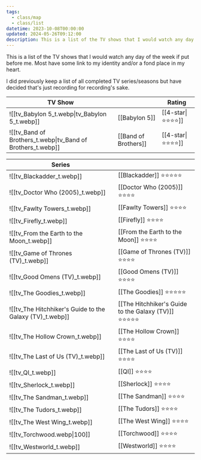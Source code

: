 ```yaml
---
tags:
  - class/map
  - class/list
datetime: 2023-10-08T00:00:00
updated: 2024-05-26T09:12:00
description: This is a list of the TV shows that I would watch any day of the week if put before me. Most have some link to my identity and/or a fond place in my heart.
---
```

This is a list of the TV shows that I would watch any day of the week if put before me. Most have some link to my identity and/or a fond place in my heart.

I did previously keep a list of all completed TV series/seasons but have decided that's just recording for recording's sake.

<!-- QueryToSerialize: table without id embed(link(thumbnail)) as "TV Show", file.link as "", rating  as Rating from #class/tv-show where contains(rating, [[4-star]]) sort file.name -->
<!-- SerializedQuery: table without id embed(link(thumbnail)) as "TV Show", file.link as "", rating  as Rating from #class/tv-show where contains(rating, [[4-star]]) sort file.name -->

| TV Show                                                                          |                                                        | Rating                               |
| -------------------------------------------------------------------------------- | ------------------------------------------------------ | ------------------------------------ |
| ![[tv_Babylon 5_t.webp\|tv_Babylon 5_t.webp]]               | [[Babylon 5]]               | [[4-star\|⭐️⭐️⭐️⭐️]] |
| ![[tv_Band of Brothers_t.webp\|tv_Band of Brothers_t.webp]] | [[Band of Brothers]] | [[4-star\|⭐️⭐️⭐️⭐️]] |
<!-- SerializedQuery END -->


| Series                                                   |                                                          |
| -------------------------------------------------------- | -------------------------------------------------------- |
| ![[tv_Blackadder_t.webp]]                                | [[Blackadder]] ⭐️⭐️⭐️⭐️⭐️                                |
| ![[tv_Doctor Who (2005)_t.webp]]                         | [[Doctor Who (2005)]]  ⭐️⭐️⭐️⭐️                          |
| ![[tv_Fawlty Towers_t.webp]]                             | [[Fawlty Towers]] ⭐️⭐️⭐️⭐️                               |
| ![[tv_Firefly_t.webp]]                                   | [[Firefly]] ⭐️⭐️⭐️⭐️                                     |
| ![[tv_From the Earth to the Moon_t.webp]]                | [[From the Earth to the Moon]] ⭐️⭐️⭐️⭐️                  |
| ![[tv_Game of Thrones (TV)_t.webp]]                      | [[Game of Thrones (TV)]] ⭐️⭐️⭐️⭐️                        |
| ![[tv_Good Omens (TV)_t.webp]]                           | [[Good Omens (TV)]] ⭐️⭐️⭐️⭐️                             |
| ![[tv_The Goodies_t.webp]]                               | [[The Goodies]] ⭐️⭐️⭐️⭐️⭐️                               |
| ![[tv_The Hitchhiker's Guide to the Galaxy (TV)_t.webp]] | [[The Hitchhiker's Guide to the Galaxy (TV)]] ⭐️⭐️⭐️⭐️⭐️ |
| ![[tv_The Hollow Crown_t.webp]]                          | [[The Hollow Crown]] ⭐️⭐️⭐️⭐️                            |
| ![[tv_The Last of Us (TV)_t.webp]]                       | [[The Last of Us (TV)]] ⭐️⭐️⭐️⭐️                         |
| ![[tv_QI_t.webp]]                                        | [[QI]] ⭐️⭐️⭐️⭐️                                          |
| ![[tv_Sherlock_t.webp]]                                  | [[Sherlock]] ⭐️⭐️⭐️⭐️                                    |
| ![[tv_The Sandman_t.webp]]                               | [[The Sandman]] ⭐️⭐️⭐️⭐️                                 |
| ![[tv_The Tudors_t.webp]]                                | [[The Tudors]] ⭐️⭐️⭐️⭐️                                  |
| ![[tv_The West Wing_t.webp]]                             | [[The West Wing]] ⭐️⭐️⭐️⭐️                               |
| ![[tv_Torchwood.webp\|100]]                              | [[Torchwood]] ⭐️⭐️⭐️⭐️                                   |
| ![[tv_Westworld_t.webp]]                                 | [[Westworld]] ⭐️⭐️⭐️⭐️                                   |
